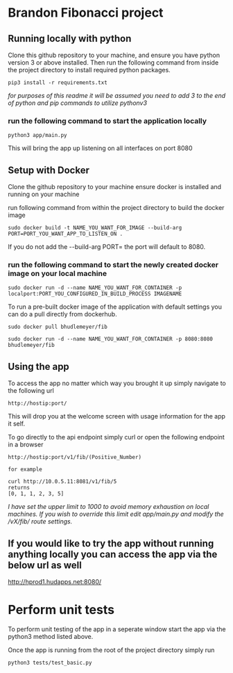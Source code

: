 # Brandon Fibonacci project

## Running locally with python

Clone this github repository to your machine, and ensure you have python version 3 or above installed.
 Then run the following command from inside the project directory to install required python packages.
```
pip3 install -r requirements.txt

``` 
*for purposes of this readme it will be assumed you need to add 3 to the end of python and pip commands to utilize pythonv3*

### run the following command to start the application locally

```
python3 app/main.py

```
This will bring the app up listening on all interfaces on port 8080

## Setup with Docker
Clone the github repository to your machine
ensure docker is installed and running on your machine

run following command from within the project directory to build the docker image
```
sudo docker build -t NAME_YOU_WANT_FOR_IMAGE --build-arg PORT=PORT_YOU_WANT_APP_TO_LISTEN_ON .

```
If you do not add the --build-arg PORT= the port will default to 8080.

### run the following command to start the newly created docker image on your local machine

```
sudo docker run -d --name NAME_YOU_WANT_FOR_CONTAINER -p localport:PORT_YOU_CONFIGURED_IN_BUILD_PROCESS IMAGENAME
```
To run a pre-built docker image of the application with default settings you can do a pull directly from dockerhub.

```
sudo docker pull bhudlemeyer/fib

sudo docker run -d --name NAME_YOU_WANT_FOR_CONTAINER -p 8080:8080 bhudlemeyer/fib
```


## Using the app

To access the app no matter which way you brought it up simply navigate to the following url

```
http://hostip:port/
```

This will drop you at the welcome screen with usage information for the app it self.


To go directly to the api endpoint simply curl or open the following endpoint in a browser

```
http://hostip:port/v1/fib/(Positive_Number)

for example

curl http://10.0.5.11:8081/v1/fib/5
returns
[0, 1, 1, 2, 3, 5]
```
*I have set the upper limit to 1000 to avoid memory exhaustion on local machines. If you wish to override this limit edit app/main.py and modify the /vX/fib/ route settings.*


## If you would like to try the app without running anything locally you can access the app via the below url as well
<http://hprod1.hudapps.net:8080/>

# Perform unit tests

To perform unit testing of the app in a seperate window start the app via the python3 method listed above.

Once the app is running from the root of the project directory simply run

```
python3 tests/test_basic.py
```

